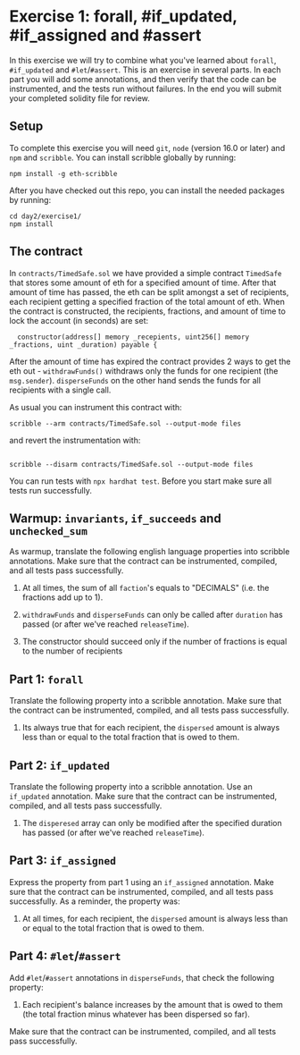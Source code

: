 # Exercise 1: forall, #if_updated, #if_assigned and #assert

In this exercise we will try to combine what you've learned about `forall`,
`#if_updated` and `#let`/`#assert`.  This is an exercise in several parts. In
each part you will add some annotations, and then verify that the code can be
instrumented, and the tests run without failures. In the end you will submit
your completed solidity file for review.

## Setup

To complete this exercise you will need `git`, `node` (version 16.0 or later) and `npm` and `scribble`.
You can install scribble globally by running:

```
npm install -g eth-scribble
```

After you have checked out this repo, you can install the needed packages by running:

```
cd day2/exercise1/
npm install
```

## The contract 

In `contracts/TimedSafe.sol` we have provided a simple contract `TimedSafe` that stores some amount of eth for a specified amount of time. After that amount of time has passed, the eth can be split amongst a set of recipients, each recipient getting a specified fraction of the total amount of eth. When the contract is constructed, the recipients, fractions, and amount of time to lock the account (in seconds) are set:

```
  constructor(address[] memory _recepients, uint256[] memory _fractions, uint _duration) payable {
```

After the amount of time has expired the contract provides 2 ways to get the eth out - `withdrawFunds()` withdraws only the funds for one recipient (the `msg.sender`). `disperseFunds` on the other hand sends the funds for all recipients with a single call.

As usual you can instrument this contract with:

```
scribble --arm contracts/TimedSafe.sol --output-mode files
```

and revert the instrumentation with:

```

scribble --disarm contracts/TimedSafe.sol --output-mode files
```

You can run tests with `npx hardhat test`. Before you start make sure all tests run successfully.

## Warmup: `invariants`, `if_succeeds` and `unchecked_sum`

As warmup, translate the following english language properties into scribble annotations. Make sure that the contract can be instrumented, compiled, and all tests pass successfully.

1. At all times, the sum of all `faction`'s equals to "DECIMALS" (i.e. the fractions add up to 1).

2. `withdrawFunds` and `disperseFunds` can only be called after `duration` has passed (or after we've reached `releaseTime`).

3. The constructor should succeed only if the number of fractions is equal to the number of recipients 


## Part 1: `forall`

Translate the following property into a scribble annotation. Make sure that the contract can be instrumented, compiled, and all tests pass successfully.

1. Its always true that for each recipient, the `dispersed` amount is always less than or equal to the total fraction that is owed to them.

## Part 2: `if_updated`

Translate the following property into a scribble annotation. Use an `if_updated` annotation. Make sure that the contract can be instrumented, compiled, and all tests pass successfully.

1. The `disperesed` array can only be modified after the specified duration has passed (or after we've reached `releaseTime`).


## Part 3: `if_assigned`

Express the property from part 1 using an `if_assigned` annotation. Make sure that the contract can be instrumented, compiled, and all tests pass successfully. As a reminder, the property was:

1. At all times, for each recipient, the `dispersed` amount is always less than or equal to the total fraction that is owed to them.

## Part 4: `#let`/`#assert`

Add `#let`/`#assert` annotations in `disperseFunds`, that check the following property:

1. Each recipient's balance increases by the amount that is owed to them (the total fraction minus whatever has been dispersed so far).

Make sure that the contract can be instrumented, compiled, and all tests pass successfully.